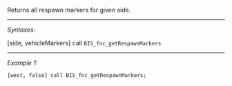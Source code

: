 Returns all respawn markers for given side.


---
*Syntaxes:*

[side, vehicleMarkers] call `BIS_fnc_getRespawnMarkers`

---
*Example 1:*

```sqf
[west, false] call BIS_fnc_getRespawnMarkers;
```